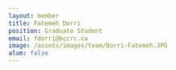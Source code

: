 ```yaml
---
layout: member
title: Fatemeh Dorri
position: Graduate Student
email: fdorri@bccrc.ca
image: /assets/images/team/Dorri-Fatemeh.JPG
alum: false
---
```

